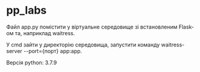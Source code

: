 # pp_labs

Файл app.py помістити у віртуальне середовище зі встановленим Flask-ом та, наприклад waitress. 

У cmd зайти у директорію середовища, запустити команду waitress-server --port={порт} app:app. 

Версія python: 3.7.9
